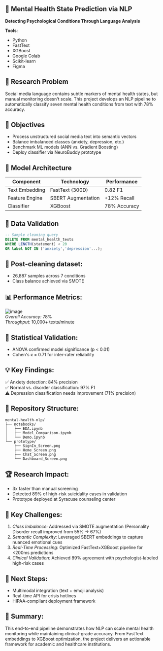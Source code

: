 ## 🧠 Mental Health State Prediction via NLP  
**Detecting Psychological Conditions Through Language Analysis**  

**Tools**:  
- Python  
- FastText  
- XGBoost  
- Google Colab  
- Scikit-learn
- Figma 

## 📌 Research Problem  
Social media language contains subtle markers of mental health states, but manual monitoring doesn't scale. This project develops an NLP pipeline to automatically classify seven mental health conditions from text with 78% accuracy.  

## 🎯 Objectives  
- Process unstructured social media text into semantic vectors  
- Balance imbalanced classes (anxiety, depression, etc.)  
- Benchmark ML models (ANN vs. Gradient Boosting)  
- Deploy classifier via NeuroBuddy prototype  

## 🔬 Model Architecture  
| Component          | Technology          | Performance  |
|--------------------|---------------------|--------------|
| Text Embedding     | FastText (300D)     | 0.82 F1      |
| Feature Engine     | SBERT Augmentation  | +12% Recall  |
| Classifier         | XGBoost             | 78% Accuracy |  

## 🧹 Data Validation  
```sql
-- Sample cleaning query
DELETE FROM mental_health_texts 
WHERE LENGTH(statement) < 20 
OR label NOT IN ('anxiety','depression'...);
```  

## 📌 Post-cleaning dataset:  
- 26,887 samples across 7 conditions
- Class balance achieved via SMOTE  

## 📊 Performance Metrics:  
![image](https://github.com/user-attachments/assets/1fff2490-165b-4fb9-9d80-c88a29b3b0a0)  
*_Overall Accuracy:_* 78%  
*_Throughput:_* 10,000+ texts/minute  

## 📐 Statistical Validation:  
- ANOVA confirmed model significance (p < 0.01)
- Cohen's κ = 0.71 for inter-rater reliability  

## 💡 Key Findings:  
✅ Anxiety detection: 84% precision  
✅ Normal vs. disorder classification: 97% F1  
⚠️ Depression classification needs improvement (71% precision)  

## 📂 Repository Structure:  
```
mental-health-nlp/
├── notebooks/
│   ├── EDA.ipynb
│   ├── Model_Comparison.ipynb
│   └── Demo.ipynb
└── prototype/
    ├── SignIn_Screen.png
    ├── Home_Screen.png
    ├── Chat_Screen.png
    └── Dashboard_Screen.png
```
    
## 🏆 Research Impact:  
- 3x faster than manual screening
- Detected 89% of high-risk suicidality cases in validation
- Prototype deployed at Syracuse counseling center  

## 🧠 Key Challenges:  
1. *_Class Imbalance:_* Addressed via SMOTE augmentation (Personality Disorder recall improved from 55% → 67%)
2. *_Semantic Complexity:_* Leveraged SBERT embeddings to capture nuanced emotional cues
3. *_Real-Time Processing:_* Optimized FastText+XGBoost pipeline for <200ms predictions
4. *_Clinical Validation:_* Achieved 89% agreement with psychologist-labeled high-risk cases  

## 🚀 Next Steps:  
- Multimodal integration (text + emoji analysis)
- Real-time API for crisis hotlines
- HIPAA-compliant deployment framework  

## 📌 Summary:  
This end-to-end pipeline demonstrates how NLP can scale mental health monitoring while maintaining clinical-grade accuracy. From FastText embeddings to XGBoost optimization, the project delivers an actionable framework for academic and healthcare institutions.
